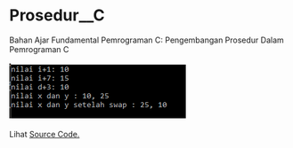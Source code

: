 # Prosedur__C
Bahan Ajar Fundamental Pemrograman C: Pengembangan Prosedur Dalam Pemrograman C<br><br>
<img src="https://github.com/RizkyKhapidsyah/Prosedur__C/blob/master/Results/001.PNG"><br><br>
Lihat <a href="https://github.com/RizkyKhapidsyah/Prosedur__C/blob/master/Source.c">Source Code.</a>
